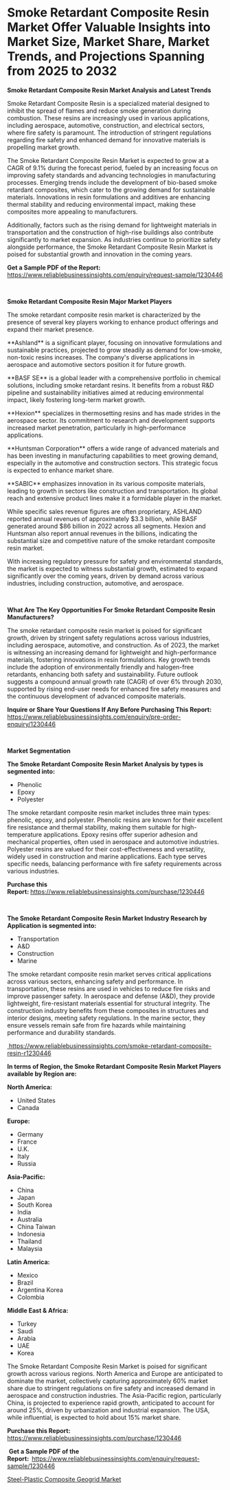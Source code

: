 <p><h1>Smoke Retardant Composite Resin Market Offer Valuable Insights into Market Size, Market Share, Market Trends, and Projections Spanning from 2025 to 2032</h1></p><p><strong>Smoke Retardant Composite Resin Market Analysis and Latest Trends</strong></p>
<p><p>Smoke Retardant Composite Resin is a specialized material designed to inhibit the spread of flames and reduce smoke generation during combustion. These resins are increasingly used in various applications, including aerospace, automotive, construction, and electrical sectors, where fire safety is paramount. The introduction of stringent regulations regarding fire safety and enhanced demand for innovative materials is propelling market growth.</p><p>The Smoke Retardant Composite Resin Market is expected to grow at a CAGR of 9.1% during the forecast period, fueled by an increasing focus on improving safety standards and advancing technologies in manufacturing processes. Emerging trends include the development of bio-based smoke retardant composites, which cater to the growing demand for sustainable materials. Innovations in resin formulations and additives are enhancing thermal stability and reducing environmental impact, making these composites more appealing to manufacturers.</p><p>Additionally, factors such as the rising demand for lightweight materials in transportation and the construction of high-rise buildings also contribute significantly to market expansion. As industries continue to prioritize safety alongside performance, the Smoke Retardant Composite Resin Market is poised for substantial growth and innovation in the coming years.</p></p>
<p><strong>Get a Sample PDF of the Report:&nbsp;</strong> <a href="https://www.reliablebusinessinsights.com/enquiry/request-sample/1230446?utm_campaign=2209&utm_medium=2&utm_source=Github&utm_content=ia&utm_term=03022025&utm_id=smoke-retardant-composite-resin">https://www.reliablebusinessinsights.com/enquiry/request-sample/1230446</a></p>
<p>&nbsp;</p>
<p><strong>Smoke Retardant Composite Resin Major Market Players</strong></p>
<p><p>The smoke retardant composite resin market is characterized by the presence of several key players working to enhance product offerings and expand their market presence.</p><p>**Ashland** is a significant player, focusing on innovative formulations and sustainable practices, projected to grow steadily as demand for low-smoke, non-toxic resins increases. The company's diverse applications in aerospace and automotive sectors position it for future growth.</p><p>**BASF SE** is a global leader with a comprehensive portfolio in chemical solutions, including smoke retardant resins. It benefits from a robust R&D pipeline and sustainability initiatives aimed at reducing environmental impact, likely fostering long-term market growth.</p><p>**Hexion** specializes in thermosetting resins and has made strides in the aerospace sector. Its commitment to research and development supports increased market penetration, particularly in high-performance applications.</p><p>**Huntsman Corporation** offers a wide range of advanced materials and has been investing in manufacturing capabilities to meet growing demand, especially in the automotive and construction sectors. This strategic focus is expected to enhance market share.</p><p>**SABIC** emphasizes innovation in its various composite materials, leading to growth in sectors like construction and transportation. Its global reach and extensive product lines make it a formidable player in the market.</p><p>While specific sales revenue figures are often proprietary, ASHLAND reported annual revenues of approximately $3.3 billion, while BASF generated around $86 billion in 2022 across all segments. Hexion and Huntsman also report annual revenues in the billions, indicating the substantial size and competitive nature of the smoke retardant composite resin market.</p><p>With increasing regulatory pressure for safety and environmental standards, the market is expected to witness substantial growth, estimated to expand significantly over the coming years, driven by demand across various industries, including construction, automotive, and aerospace.</p></p>
<p>&nbsp;</p>
<p><strong>What Are The Key Opportunities For Smoke Retardant Composite Resin Manufacturers?</strong></p>
<p><p>The smoke retardant composite resin market is poised for significant growth, driven by stringent safety regulations across various industries, including aerospace, automotive, and construction. As of 2023, the market is witnessing an increasing demand for lightweight and high-performance materials, fostering innovations in resin formulations. Key growth trends include the adoption of environmentally friendly and halogen-free retardants, enhancing both safety and sustainability. Future outlook suggests a compound annual growth rate (CAGR) of over 6% through 2030, supported by rising end-user needs for enhanced fire safety measures and the continuous development of advanced composite materials.</p></p>
<p><strong>Inquire or Share Your Questions If Any Before Purchasing This Report:</strong> <a href="https://www.reliablebusinessinsights.com/enquiry/pre-order-enquiry/1230446?utm_campaign=2209&utm_medium=2&utm_source=Github&utm_content=ia&utm_term=03022025&utm_id=smoke-retardant-composite-resin">https://www.reliablebusinessinsights.com/enquiry/pre-order-enquiry/1230446</a></p>
<p>&nbsp;</p>
<p><strong>Market Segmentation</strong></p>
<p><strong>The Smoke Retardant Composite Resin Market Analysis by types is segmented into:</strong></p>
<p><ul><li>Phenolic</li><li>Epoxy</li><li>Polyester</li></ul></p>
<p><p>The smoke retardant composite resin market includes three main types: phenolic, epoxy, and polyester. Phenolic resins are known for their excellent fire resistance and thermal stability, making them suitable for high-temperature applications. Epoxy resins offer superior adhesion and mechanical properties, often used in aerospace and automotive industries. Polyester resins are valued for their cost-effectiveness and versatility, widely used in construction and marine applications. Each type serves specific needs, balancing performance with fire safety requirements across various industries.</p></p>
<p><strong>Purchase this Report:&nbsp;</strong><a href="https://www.reliablebusinessinsights.com/purchase/1230446?utm_campaign=2209&utm_medium=2&utm_source=Github&utm_content=ia&utm_term=03022025&utm_id=smoke-retardant-composite-resin">https://www.reliablebusinessinsights.com/purchase/1230446</a></p>
<p>&nbsp;</p>
<p><strong>The Smoke Retardant Composite Resin Market Industry Research by Application is segmented into:</strong></p>
<p><ul><li>Transportation</li><li>A&D</li><li>Construction</li><li>Marine</li></ul></p>
<p><p>The smoke retardant composite resin market serves critical applications across various sectors, enhancing safety and performance. In transportation, these resins are used in vehicles to reduce fire risks and improve passenger safety. In aerospace and defense (A&D), they provide lightweight, fire-resistant materials essential for structural integrity. The construction industry benefits from these composites in structures and interior designs, meeting safety regulations. In the marine sector, they ensure vessels remain safe from fire hazards while maintaining performance and durability standards.</p></p>
<p><a href="https://www.reliablebusinessinsights.com/smoke-retardant-composite-resin-r1230446?utm_campaign=2209&utm_medium=2&utm_source=Github&utm_content=ia&utm_term=03022025&utm_id=smoke-retardant-composite-resin">&nbsp;https://www.reliablebusinessinsights.com/smoke-retardant-composite-resin-r1230446</a></p>
<p><strong>In terms of Region, the Smoke Retardant Composite Resin Market Players available by Region are:</strong></p>
<p>
    <p> <strong> North America: </strong>
        <ul>
            <li>United States</li>
            <li>Canada</li>
        </ul>
        </p> 
    <p> <strong> Europe: </strong>
        <ul>
            <li>Germany</li>
            <li>France</li>
            <li>U.K.</li>
            <li>Italy</li>
            <li>Russia</li>
        </ul>
        </p> 
    <p> <strong> Asia-Pacific: </strong>
        <ul>
            <li>China</li>
            <li>Japan</li>
            <li>South Korea</li>
            <li>India</li>
            <li>Australia</li>
            <li>China Taiwan</li>
            <li>Indonesia</li>
            <li>Thailand</li>
            <li>Malaysia</li>
        </ul>
        </p> 
    <p> <strong> Latin America: </strong>
        <ul>
            <li>Mexico</li>
            <li>Brazil</li>
            <li>Argentina Korea</li>
            <li>Colombia</li>
        </ul>
        </p> 
    <p> <strong> Middle East & Africa: </strong>
        <ul>
            <li>Turkey</li>
            <li>Saudi</li>
            <li>Arabia</li>
            <li>UAE</li>
            <li>Korea</li>
        </ul>
    </p>
    </p>
<p><p>The Smoke Retardant Composite Resin Market is poised for significant growth across various regions. North America and Europe are anticipated to dominate the market, collectively capturing approximately 60% market share due to stringent regulations on fire safety and increased demand in aerospace and construction industries. The Asia-Pacific region, particularly China, is projected to experience rapid growth, anticipated to account for around 25%, driven by urbanization and industrial expansion. The USA, while influential, is expected to hold about 15% market share.</p></p>
<p><strong>Purchase this Report: </strong><a href="https://www.reliablebusinessinsights.com/purchase/1230446?utm_campaign=2209&utm_medium=2&utm_source=Github&utm_content=ia&utm_term=03022025&utm_id=smoke-retardant-composite-resin">https://www.reliablebusinessinsights.com/purchase/1230446</a></p>
<p>&nbsp;<strong>Get a Sample PDF of the Report:&nbsp;&nbsp;</strong><a href="https://www.reliablebusinessinsights.com/enquiry/request-sample/1230446?utm_campaign=2209&utm_medium=2&utm_source=Github&utm_content=ia&utm_term=03022025&utm_id=smoke-retardant-composite-resin">https://www.reliablebusinessinsights.com/enquiry/request-sample/1230446</a></p>
<p><strong></strong></p>
<p><p><a href="https://github.com/kbollin866/Market-Research-Report-List-1/blob/main/steel-plastic-composite-geogrid-market.md?utm_campaign=2209&utm_medium=2&utm_source=Github&utm_content=ia&utm_term=03022025&utm_id=smoke-retardant-composite-resin">Steel-Plastic Composite Geogrid Market</a></p></p>